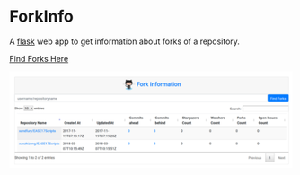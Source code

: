 # ForkInfo
A [flask](http://flask.pocoo.org/) web app to get information about forks of a repository.

[Find Forks Here](https://forkinfo.herokuapp.com)

![Screenshot](static/images/screenshot.png "ForkInfo")